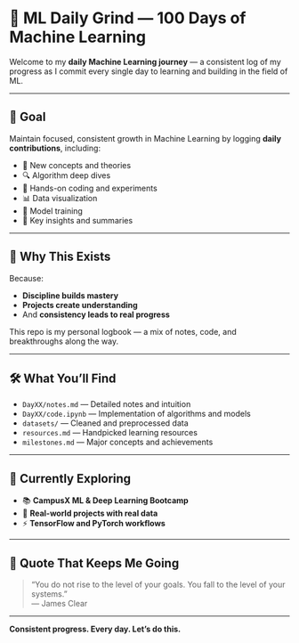 # 🧠 ML Daily Grind — 100 Days of Machine Learning

Welcome to my **daily Machine Learning journey** — a consistent log of my progress as I commit every single day to learning and building in the field of ML.

---

## 📅 Goal

Maintain focused, consistent growth in Machine Learning by logging **daily contributions**, including:

- 📘 New concepts and theories
- 🔍 Algorithm deep dives
- 🔢 Hands-on coding and experiments
- 📊 Data visualization
- 🧪 Model training
- 📝 Key insights and summaries

---

## 🔎 Why This Exists

Because:
- **Discipline builds mastery**
- **Projects create understanding**
- And **consistency leads to real progress**

This repo is my personal logbook — a mix of notes, code, and breakthroughs along the way.

---

## 🛠️ What You’ll Find

- `DayXX/notes.md` — Detailed notes and intuition  
- `DayXX/code.ipynb` — Implementation of algorithms and models  
- `datasets/` — Cleaned and preprocessed data  
- `resources.md` — Handpicked learning resources  
- `milestones.md` — Major concepts and achievements

---

## 🚧 Currently Exploring

- 📚 **CampusX ML & Deep Learning Bootcamp**
- 🧠 **Real-world projects with real data**
- ⚡ **TensorFlow and PyTorch workflows**

---

## 🧠 Quote That Keeps Me Going

> “You do not rise to the level of your goals. You fall to the level of your systems.”  
> — James Clear

---

**Consistent progress. Every day. Let’s do this.**
